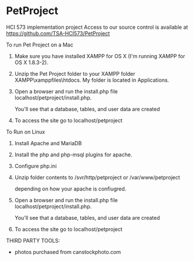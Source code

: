 PetProject
==========

HCI 573 implementation project
Access to our source control is available at https://github.com/TSA-HCI573/PetProject

To run Pet Project on a Mac

1.  Make sure you have installed XAMPP for OS X (I'm running XAMPP for OS X 1.8.3-2).

2.  Unzip the Pet Project folder to your XAMPP folder XAMPP\xamppfiles\htdocs.  My folder is located in Applications.

3.  Open a browser and run the install.php file localhost/petproject/install.php.

	You'll see that a database, tables, and user data are created

4.  To access the site go to localhost/petproject

To Run on Linux
1. Install Apache and MariaDB

2. Install the php and php-msql plugins for apache.

3. Configure php.ini

4. Unzip folder contents to /svr/http/petproject or /var/www/petproject

   depending on how your apache is confiugred.

5.  Open a browser and run the install.php file localhost/petproject/install.php.

	You'll see that a database, tables, and user data are created

6.  To access the site go to localhost/petproject


THIRD PARTY TOOLS:
- photos purchased from canstockphoto.com

